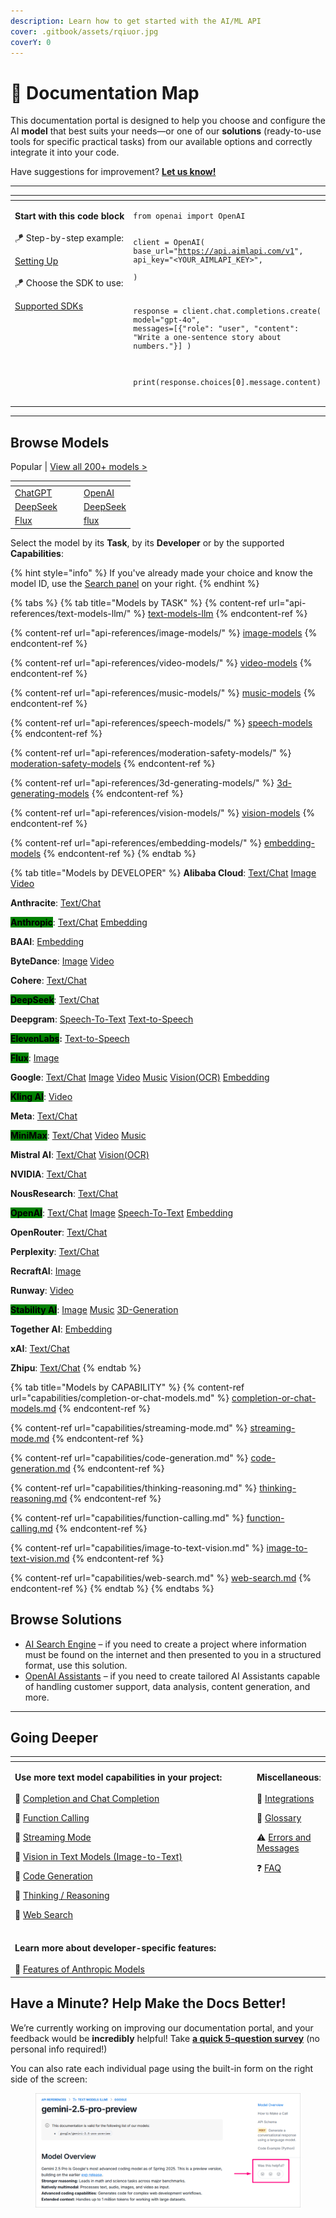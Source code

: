```yaml
---
description: Learn how to get started with the AI/ML API
cover: .gitbook/assets/rqiuor.jpg
coverY: 0
---
```


# 🧭 Documentation Map

This documentation portal is designed to help you choose and configure the AI **model** that best suits your needs—or one of our **solutions** (ready-to-use tools for specific practical tasks) from our available options and correctly integrate it into your code.&#x20;

Have suggestions for improvement? [**Let us know!**](https://forms.aimlapi.com/doc)

***

<table data-header-hidden data-full-width="false"><thead><tr><th width="281.09991455078125" valign="top"></th><th valign="top"></th></tr></thead><tbody><tr><td valign="top"><p></p><p><strong>Start with this code block</strong> <br><br><span data-gb-custom-inline data-tag="emoji" data-code="1fa81">🪁</span> Step-by-step example:</p><p><a href="quickstart/setting-up.md">Setting Up</a><br><br><span data-gb-custom-inline data-tag="emoji" data-code="1fa81">🪁</span> Choose the SDK to use:</p><p><a href="quickstart/supported-sdks.md">Supported SDKs</a></p></td><td valign="top"><pre class="language-python" data-overflow="wrap"><code class="lang-python">from openai import OpenAI

client = OpenAI(
    base_url="https://api.aimlapi.com/v1",
    api_key="&#x3C;YOUR_AIMLAPI_KEY>",    
)

response = client.chat.completions.create(
    model="gpt-4o",
    messages=[{"role": "user", "content": "Write a one-sentence story about numbers."}]
)

print(response.choices[0].message.content)
</code></pre></td></tr></tbody></table>



***

## Browse Models

Popular         |         [View all 200+ models >](api-references/model-database.md)

<table data-view="cards"><thead><tr><th></th><th></th><th></th><th data-hidden data-card-target data-type="content-ref"></th></tr></thead><tbody><tr><td><a href="api-references/text-models-llm/OpenAI/">ChatGPT</a></td><td></td><td></td><td><a href="api-references/text-models-llm/OpenAI/">OpenAI</a></td></tr><tr><td><a href="api-references/text-models-llm/DeepSeek/">DeepSeek</a></td><td></td><td></td><td><a href="api-references/text-models-llm/DeepSeek/">DeepSeek</a></td></tr><tr><td><a href="api-references/image-models/flux/">Flux</a></td><td></td><td></td><td><a href="api-references/image-models/flux/">flux</a></td></tr></tbody></table>

Select the model by its **Task**, by its **Developer** or by the supported **Capabilities**:

{% hint style="info" %}
If you've already made your choice and know the model ID, use the [Search panel](https://docs.aimlapi.com/?q=) on your right.
{% endhint %}

{% tabs %}
{% tab title="Models by TASK" %}
{% content-ref url="api-references/text-models-llm/" %}
[text-models-llm](api-references/text-models-llm/)
{% endcontent-ref %}

{% content-ref url="api-references/image-models/" %}
[image-models](api-references/image-models/)
{% endcontent-ref %}

{% content-ref url="api-references/video-models/" %}
[video-models](api-references/video-models/)
{% endcontent-ref %}

{% content-ref url="api-references/music-models/" %}
[music-models](api-references/music-models/)
{% endcontent-ref %}

{% content-ref url="api-references/speech-models/" %}
[speech-models](api-references/speech-models/)
{% endcontent-ref %}

{% content-ref url="api-references/moderation-safety-models/" %}
[moderation-safety-models](api-references/moderation-safety-models/)
{% endcontent-ref %}

{% content-ref url="api-references/3d-generating-models/" %}
[3d-generating-models](api-references/3d-generating-models/)
{% endcontent-ref %}

{% content-ref url="api-references/vision-models/" %}
[vision-models](api-references/vision-models/)
{% endcontent-ref %}

{% content-ref url="api-references/embedding-models/" %}
[embedding-models](api-references/embedding-models/)
{% endcontent-ref %}
{% endtab %}

{% tab title="Models by DEVELOPER" %}
**Alibaba Cloud**:  [Text/Chat](api-references/text-models-llm/Alibaba-Cloud/)    [Image](api-references/image-models/alibaba-cloud/)    [Video](api-references/video-models/alibaba-cloud/)

**Anthracite**:    [Text/Chat](api-references/text-models-llm/Anthracite/)

<mark style="background-color:green;">**Anthropic**</mark>:    [Text/Chat](api-references/text-models-llm/Anthropic/)    [Embedding](api-references/embedding-models/Anthropic/)&#x20;

**BAAI**:    [Embedding](api-references/embedding-models/BAAI/)

**ByteDance**:   [Image](api-references/video-models/bytedance/)   [Video](api-references/image-models/bytedance/)

**Cohere**:    [Text/Chat](api-references/text-models-llm/Cohere/)

<mark style="background-color:green;">**DeepSeek**</mark>:    [Text/Chat](api-references/text-models-llm/DeepSeek/)

**Deepgram**:    [Speech-To-Text](api-references/speech-voice-models/stt/Deepgram/)    [Text-to-Speech](api-references/speech-voice-models/tts/Deepgram/)

<mark style="background-color:green;">**ElevenLabs**</mark>**:**    [Text-to-Speech](api-references/speech-models/text-to-speech/elevenlabs/)

<mark style="background-color:green;">**Flux**</mark>:    [Image](api-references/image-models/flux/)

**Google**:    [Text/Chat](api-references/text-models-llm/Google/)   [Image](api-references/image-models/google/)   [Video](api-references/video-models/google/)   [Music](api-references/vision-models/ocr-optical-character-recognition/google/)   [Vision(OCR)](api-references/music-models/google/)   [Embedding](api-references/embedding-models/Google/)

<mark style="background-color:green;">**Kling AI**</mark>:    [Video](api-references/video-models/Kling-AI/)

**Meta**:    [Text/Chat](api-references/text-models-llm/Meta/)

<mark style="background-color:green;">**MiniMax**</mark>:    [Text/Chat](api-references/text-models-llm/MiniMax/)   [Video](api-references/video-models/MiniMax/)   [Music](api-references/music-models/MiniMax/)

**Mistral AI**:    [Text/Chat](api-references/text-models-llm/Mistral-AI/)   [Vision(OCR)](api-references/vision-models/ocr-optical-character-recognition/mistral-ai/)

**NVIDIA**:    [Text/Chat](api-references/text-models-llm/NVIDIA/)

**NousResearch**:    [Text/Chat](api-references/text-models-llm/NousResearch/)

<mark style="background-color:green;">**OpenAI**</mark>:    [Text/Chat](api-references/text-models-llm/OpenAI/)   [Image](api-references/image-models/OpenAI/)   [Speech-To-Text](api-references/speech-voice-models/stt/OpenAI/)   [Embedding](api-references/embedding-models/OpenAI/)&#x20;

**OpenRouter**:    [Text/Chat](api-references/text-models-llm/openrouter/)

**Perplexity**:    [Text/Chat](api-references/text-models-llm/perplexity/)

**RecraftAI**:    [Image](api-references/image-models/RecraftAI/)

**Runway**:    [Video](api-references/video-models/runway/)

<mark style="background-color:green;">**Stability AI**</mark>:    [Image](api-references/image-models/Stability-AI/)   [Music](api-references/music-models/Stability-AI/)   [3D-Generation](api-references/3d-generating-models/Stability-AI/)

**Together AI**:    [Embedding](api-references/embedding-models/Together-AI/)

**xAI**:    [Text/Chat](api-references/text-models-llm/xAI/)

**Zhipu**:    [Text/Chat](api-references/text-models-llm/zhipu/)
{% endtab %}

{% tab title="Models by CAPABILITY" %}
{% content-ref url="capabilities/completion-or-chat-models.md" %}
[completion-or-chat-models.md](capabilities/completion-or-chat-models.md)
{% endcontent-ref %}

{% content-ref url="capabilities/streaming-mode.md" %}
[streaming-mode.md](capabilities/streaming-mode.md)
{% endcontent-ref %}

{% content-ref url="capabilities/code-generation.md" %}
[code-generation.md](capabilities/code-generation.md)
{% endcontent-ref %}

{% content-ref url="capabilities/thinking-reasoning.md" %}
[thinking-reasoning.md](capabilities/thinking-reasoning.md)
{% endcontent-ref %}

{% content-ref url="capabilities/function-calling.md" %}
[function-calling.md](capabilities/function-calling.md)
{% endcontent-ref %}

{% content-ref url="capabilities/image-to-text-vision.md" %}
[image-to-text-vision.md](capabilities/image-to-text-vision.md)
{% endcontent-ref %}

{% content-ref url="capabilities/web-search.md" %}
[web-search.md](capabilities/web-search.md)
{% endcontent-ref %}
{% endtab %}
{% endtabs %}

## Browse Solutions

* [AI Search Engine](solutions/ai-search-engine/) – if you need to create a project where information must be found on the internet and then presented to you in a structured format, use this solution.
* [OpenAI Assistants](solutions/openai/assistants/) – if you need to create tailored AI Assistants capable of handling customer support, data analysis, content generation, and more.&#x20;



***



## Going Deeper

<table data-header-hidden data-full-width="false"><thead><tr><th width="409.4000244140625"></th><th valign="top"></th></tr></thead><tbody><tr><td><p><strong>Use more text model capabilities in your project:</strong><br><br><span data-gb-custom-inline data-tag="emoji" data-code="1f4d6">📖</span> <a href="capabilities/completion-or-chat-models.md">​Completion and Chat Completion</a></p><p><span data-gb-custom-inline data-tag="emoji" data-code="1f4d6">📖</span> <a href="capabilities/function-calling.md">Function Calling</a></p><p><span data-gb-custom-inline data-tag="emoji" data-code="1f4d6">📖</span> <a href="capabilities/streaming-mode.md">Streaming Mode</a></p><p><span data-gb-custom-inline data-tag="emoji" data-code="1f4d6">📖</span> <a href="capabilities/image-to-text-vision.md">Vision in Text Models (Image-to-Text)</a></p><p><span data-gb-custom-inline data-tag="emoji" data-code="1f4d6">📖</span> <a href="capabilities/code-generation.md">Code Generation</a></p><p><span data-gb-custom-inline data-tag="emoji" data-code="1f4d6">📖</span> <a href="capabilities/thinking-reasoning.md">Thinking / Reasoning</a></p><p><span data-gb-custom-inline data-tag="emoji" data-code="1f4d6">📖</span> <a href="capabilities/web-search.md">Web Search</a><br><br></p></td><td valign="top"><p><strong>Miscellaneous</strong>:<br><br><span data-gb-custom-inline data-tag="emoji" data-code="1f517">🔗</span>  <a href="broken-reference">Integrations</a></p><p><span data-gb-custom-inline data-tag="emoji" data-code="1f4d7">📗</span>   <a href="broken-reference">Glossary</a></p><p><span data-gb-custom-inline data-tag="emoji" data-code="26a0">⚠️</span>  <a href="broken-reference">Errors and Messages</a></p><p><span data-gb-custom-inline data-tag="emoji" data-code="2753">❓</span>    <a href="broken-reference">FAQ</a> ​</p><p><br></p></td></tr><tr><td><strong>Learn more about developer-specific features:</strong><br><br><span data-gb-custom-inline data-tag="emoji" data-code="1f4d6">📖</span> <a href="capabilities/anthropic.md">Features of Anthropic Models</a><br></td><td valign="top"></td></tr></tbody></table>



## Have a Minute? Help Make the Docs Better!

We’re currently working on improving our documentation portal, and your feedback would be **incredibly** helpful! Take [**a quick 5-question survey**](https://tally.so/r/w4G9Er) (no personal info required!)

You can also rate each individual page using the built-in form on the right side of the screen:

<figure><img src=".gitbook/assets/rateform-5.webp" alt=""><figcaption></figcaption></figure>
